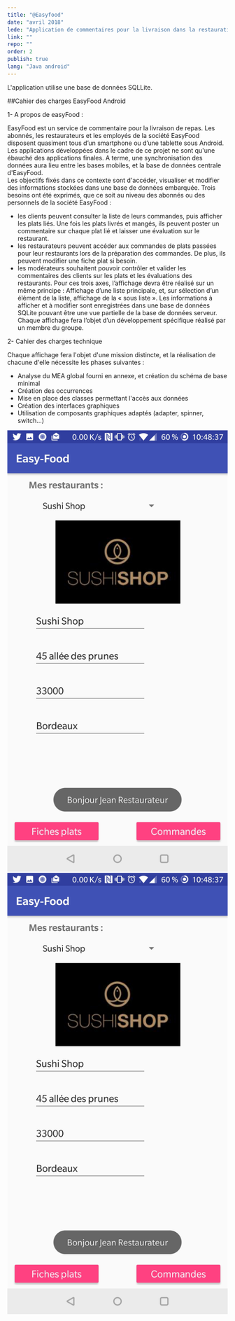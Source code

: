 ```yaml
---
title: "@Easyfood"
date: "avril 2018"
lede: "Application de commentaires pour la livraison dans la restauration."
link: ""
repo: ""
order: 2
publish: true
lang: "Java android"
---
```


L'application utilise une base de données SQLLite.

##Cahier des charges EasyFood Android

1- A propos de easyFood :

EasyFood est un service de commentaire pour la livraison de repas. Les abonnés, les restaurateurs et les employés de la société EasyFood disposent quasiment tous d’un smartphone ou d’une tablette sous Android. Les applications développées dans le cadre de ce projet ne sont qu'une ébauché des applications finales. A terme, une synchronisation des données aura lieu entre les bases mobiles, et la base de données centrale d'EasyFood.
<br/>
Les objectifs fixés dans ce contexte sont d'accéder, visualiser et modifier des informations stockées dans
une base de données embarquée. Trois besoins ont été exprimés, que ce soit au niveau des abonnés ou des
personnels de la société EasyFood :
- les clients peuvent consulter la liste de leurs commandes, puis afficher les plats liés. Une fois les plats
livrés et mangés, ils peuvent poster un commentaire sur chaque plat lié et laisser une évaluation sur le
restaurant.
- les restaurateurs peuvent accéder aux commandes de plats passées pour leur restaurants lors de la
préparation des commandes. De plus, ils peuvent modifier une fiche plat si besoin.
- les modérateurs souhaitent pouvoir contrôler et valider les commentaires des clients sur les plats et les
évaluations des restaurants.
Pour ces trois axes, l’affichage devra être réalisé sur un même principe :
Affichage d’une liste principale, et, sur sélection d’un élément de la liste, affichage de la « sous liste ». Les
informations à afficher et à modifier sont enregistrées dans une base de données SQLite pouvant être une
vue partielle de la base de données serveur.
Chaque affichage fera l’objet d’un développement spécifique réalisé par un membre du groupe.

2- Cahier des charges technique

Chaque affichage fera l'objet d'une mission distincte, et la réalisation de chacune d'elle nécessite les phases
suivantes :

* Analyse du MEA global fourni en annexe, et création du schéma de base minimal
* Création des occurrences
* Mise en place des classes permettant l'accès aux données
* Création des interfaces graphiques
* Utilisation de composants graphiques adaptés (adapter, spinner, switch...)

<div class="blog-inset">
  <hidden>
    <img src='projet8.png' />
    <img src='projet8.png' />
  </hidden>
  <zoom-image src='projet8.png' zoomSrc='projet8.png' ></zoom-image>
</div>